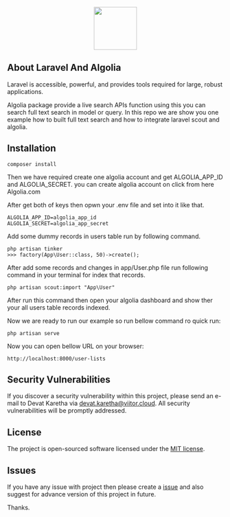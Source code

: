 <p align="center"><img src="https://i.ibb.co/fvXXhcn/algolia.png" width="100" height="100"></p>

## About Laravel And Algolia

Laravel is accessible, powerful, and provides tools required for large, robust applications.

Algolia package provide a live search APIs function using this you can search full text search in model or query. In this repo we are show you one example how to built full text search and how to integrate laravel scout and algolia.

## Installation

`composer install`

Then we have required create one algolia account and get ALGOLIA_APP_ID and ALGOLIA_SECRET. you can create algolia account on click from here Algolia.com

After get both of keys then opwn your .env file and set into it like that.
```
ALGOLIA_APP_ID=algolia_app_id
ALGOLIA_SECRET=algolia_app_secret	
```

Add some dummy records in users table run by following command.

```
php artisan tinker
>>> factory(App\User::class, 50)->create();
```

After add some records and changes in app/User.php file run following command in your terminal for index that records.

```
php artisan scout:import "App\User"
```

After run this command then open your algolia dashboard and show ther your all users table records indexed.

Now we are ready to run our example so run bellow command ro quick run:

```
php artisan serve
```

Now you can open bellow URL on your browser:

```
http://localhost:8000/user-lists
```

## Security Vulnerabilities

If you discover a security vulnerability within this project, please send an e-mail to Devat Karetha via [devat.karetha@viitor.cloud](mailto:taylor@laravel.com). All security vulnerabilities will be promptly addressed.

## License

The project is open-sourced software licensed under the [MIT license](https://opensource.org/licenses/MIT).


## Issues

If you have any issue with project then please create a [issue](https://github.com/dekts/laravel-algolia-search/issues) and also suggest for advance version of this project in future.

Thanks.